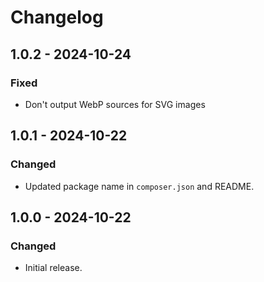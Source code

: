 Changelog
=========

## 1.0.2 - 2024-10-24

### Fixed

* Don't output WebP sources for SVG images

## 1.0.1 - 2024-10-22

### Changed

* Updated package name in `composer.json` and README.

## 1.0.0 - 2024-10-22

### Changed

* Initial release.
